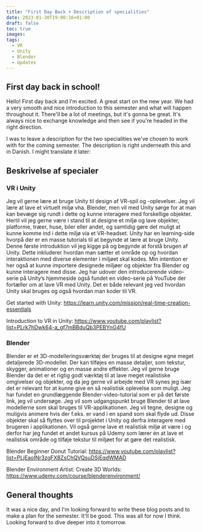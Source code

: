 ```yaml
---
title: "First Day Back + Description of specialities"
date: 2023-01-30T19:00:16+01:00
draft: false
toc: true
images:
tags:
  - VR
  - Unity
  - Blender
  - Updates
---
```


## First day back in school!
Hello! First day back and I'm excited. A great start on the new year. We had a very smooth and nice introduction to this semester and what will happen throughout it. There'll be a lot of meetings, but it's gonna be great. It's always nice to exchange knowledge and then see if you're headed in the right direction.

I was to leave a description for the two specialities we've chosen to work with for the coming semester. The description is right underneath this and in Danish. I might translate it later:

## Beskrivelse af specialer

### VR i Unity
Jeg vil gerne lære at bruge Unity til design af VR-spil og -oplevelser. Jeg vil lære at lave et virtuelt miljø vha. Blender, men vil med Unity sørge for at man kan bevæge sig rundt i dette og kunne interagere med forskellige objekter. Hertil vil jeg gerne være i stand til at designe et miljø og lave objekter, platforme, træer, huse, biler eller andet, og samtidig gøre det muligt at kunne komme ind i dette miljø via et VR-headset. Unity har en learning-side hvorpå der er en masse tutorials til at begynde at lære at bruge Unity. Denne første introduktion vil jeg kigge på og begynde at forstå brugen af Unity. Dette inkluderer hvordan man sætter et område op og hvordan interaktionen med diverse elementer i miljøet skal kodes. Min intention er her også at kunne importere designede miljøer og objekter fra Blender og kunne interagere med disse. Jeg har udover den introducerende video-serie på Unity’s hjemmeside også fundet en video-serie på YouTube der fortæller om at lave VR med Unity. Det er både relevant jeg ved hvordan Unity skal bruges og også hvordan man koder til VR.

Get started with Unity:
https://learn.unity.com/mission/real-time-creation-essentials

Introduction to VR in Unity:
https://www.youtube.com/playlist?list=PLrk7hDwk64-a_gf7mBBduQb3PEBYnG4fU

### Blender
Blender er et 3D-modelleringsværktøj der bruges til at designe egne meget detaljerede 3D-modeller. Der kan tilføjes en masse detaljer, som tekstur, skygger, animationer og en masse andre effekter. Jeg vil gerne bruge Blender da det er et rigtig godt værktøj til at lave meget realistiske omgivelser og objekter, og da jeg gerne vil arbejde med VR synes jeg især det er relevant for at kunne give en så realistisk oplevelse som muligt. Jeg har fundet en grundlæggende Blender-video-tutorial som er på det første link, jeg vil undersøge. Jeg vil som udgangspunkt bruge Blender til at lave modellerne som skal bruges til VR-applikationen. Jeg vil tegne, designe og muligvis animere hvis der f.eks. er vand i en spand som skal flyde ud. Disse objekter skal så flyttes over til projektet i Unity og derfra interagere med brugeren i applikationen. Vil også gerne lave et realistisk miljø at være i og derfor har jeg fundet et andet kursus på Udemy som lærer én at lave et realistisk område og tilføje tekstur til miljøet for at gøre det realistisk.

Blender Beginner Donut Tutorial:
https://www.youtube.com/playlist?list=PLjEaoINr3zgFX8ZsChQVQsuDSjEqdWMAD

Blender Environment Artist: Create 3D Worlds:
https://www.udemy.com/course/blenderenvironment/


## General thoughts
It was a nice day, and I'm looking forward to write these blog posts and to make a plan for the semester. It'll be good.
This was all for now I think. Looking forward to dive deeper into it tomorrow.